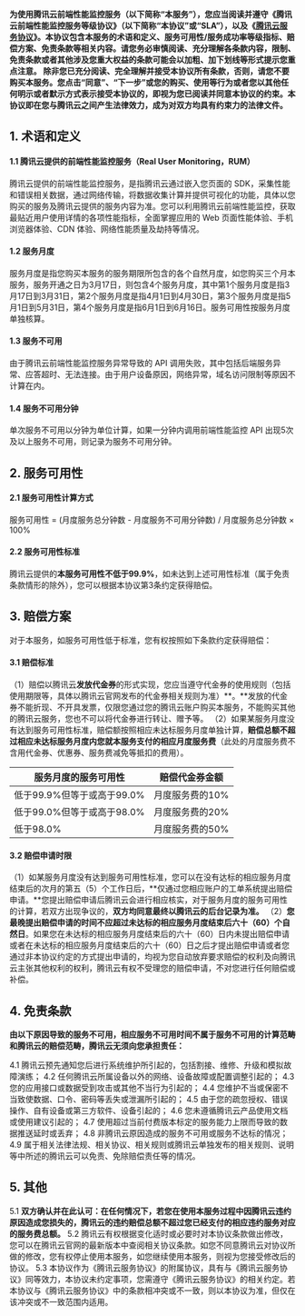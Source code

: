 **为使用腾讯云前端性能监控服务（以下简称“本服务”），您应当阅读并遵守《腾讯云前端性能监控服务等级协议》（以下简称“本协议”或“SLA”），以及《[腾讯云服务协议](https://cloud.tencent.com/document/product/301/1967)》。本协议包含本服务的术语和定义、服务可用性/服务成功率等级指标、赔偿方案、免责条款等相关内容。请您务必审慎阅读、充分理解各条款内容，限制、免责条款或者其他涉及您重大权益的条款可能会以加粗、加下划线等形式提示您重点注意。
除非您已充分阅读、完全理解并接受本协议所有条款，否则，请您不要购买本服务。您点击“同意”、“下一步”或您的购买、使用等行为或者您以其他任何明示或者默示方式表示接受本协议的，即视为您已阅读并同意本协议的约束。本协议即在您与腾讯云之间产生法律效力，成为对双方均具有约束力的法律文件。**

## 1.  术语和定义

#### 1.1 腾讯云提供的前端性能监控服务（Real User Monitoring，RUM）

腾讯云提供的前端性能监控服务，是指腾讯云通过嵌入您页面的 SDK，采集性能和错误相关数据，通过网络传输，将数据收集计算并提供可视化的功能，具体以您购买的服务及腾讯云提供的服务内容为准。您可以利用腾讯云前端性能监控，获取最贴近用户使用详情的各项性能指标，全面掌握应用的 Web 页面性能体验、手机浏览器体验、CDN 体验、网络性能质量及劫持等情况。 

#### 1.2 服务月度

服务月度是指您购买本服务的服务期限所包含的各个自然月度，如您购买三个月本服务，服务开通之日为3月17日，则包含4个服务月度，其中第1个服务月度是指3月17日到3月31日，第2个服务月度是指4月1日到4月30日，第3个服务月度是指5月1日到5月31日，第4个服务月度是指6月1日到6月16日。服务可用性按服务月度单独核算。

#### 1.3 	服务不可用

由于腾讯云前端性能监控服务异常导致的 API 调用失败，其中包括后端服务异常、应答超时、无法连接。由于用户设备原因，网络异常，域名访问限制等原因不计算在内。

#### 1.4 服务不可用分钟
单次服务不可用以分钟为单位计算，如果一分钟内调用前端性能监控 API 出现5次及以上服务不可用，则记录为服务不可用分钟。

## 2.  服务可用性

#### 2.1 服务可用性计算方式

服务可用性 = (月度服务总分钟数 - 月度服务不可用分钟数) / 月度服务总分钟数 × 100%


#### 2.2 服务可用性标准

腾讯云提供的**本服务可用性不低于99.9%**，如未达到上述可用性标准（属于免责条款情形的除外），您可以根据本协议第3条约定获得赔偿。

## 3. 赔偿方案

对于本服务，如服务可用性低于标准，您有权按照如下条款约定获得赔偿：

#### 3.1 赔偿标准

（1）赔偿以腾讯云**发放代金券**的形式实现，您应当遵守代金券的使用规则（包括使用期限等，具体以腾讯云官网发布的代金券相关规则为准）**。**发放的代金券不能折现、不开具发票，仅限您通过您的腾讯云账户购买本服务，不能购买其他的腾讯云服务，您也不可以将代金券进行转让、赠予等。
（2）如果某服务月度没有达到服务可用性标准，赔偿额按照相应未达标服务月度单独计算，**赔偿总额不超过相应未达标服务月度内您就本服务支付的相应月度服务费**（此处的月度服务费不含用代金券、优惠券、服务费减免等抵扣的费用）。

| 服务月度的服务可用性     | 赔偿代金券金额   |
| ------------------------ | ---------------- |
| 低于99.9%但等于或高于99.0% | 月度服务费的10%  |
| 低于99.0%但等于或高于98.0%   | 月度服务费的20%  |
| 低于98.0%                  | 月度服务费的50% |

#### 3.2 赔偿申请时限

（1）如某服务月度没有达到服务可用性标准，您可以在没有达标的相应服务月度结束后的次月的第五（5）个工作日后，**仅通过您相应账户的工单系统提出赔偿申请。**您提出赔偿申请后腾讯云会进行相应核实，对于服务月度的服务可用性的计算，若双方出现争议的，**双方均同意最终以腾讯云的后台记录为准。**
（2）**您最晚提出赔偿申请的时间不应超过未达标的相应服务月度结束后六十（60）个自然日**。如果您在未达标的相应服务月度结束后的六十（60）日内未提出赔偿申请或者在未达标的相应服务月度结束后的六十（60）日之后才提出赔偿申请或者您通过非本协议约定的方式提出申请的，均视为您自动放弃要求赔偿的权利及向腾讯云主张其他权利的权利，腾讯云有权不受理您的赔偿申请，不对您进行任何赔偿或补偿。

## 4.  免责条款

**由以下原因导致的服务不可用，相应服务不可用时间不属于服务不可用的计算范畴和腾讯云的赔偿范畴，腾讯云无须向您承担责任：**

4.1 腾讯云预先通知您后进行系统维护所引起的，包括割接、维修、升级和模拟故障演练；
4.2 任何腾讯云所属设备以外的网络、设备故障或配置调整引起的；
4.3 您的应用接口或数据受到攻击或其他不当行为引起的；
4.4 您维护不当或保密不当致使数据、口令、密码等丢失或泄漏所引起的；
4.5 由于您的疏忽授权、错误操作、自有设备或第三方软件、设备引起的；
4.6 您未遵循腾讯云产品使用文档或使用建议引起的；
4.7 使用超过当前付费版本标定的服务能力上限而导致的数据推送延时或丢弃；
4.8 非腾讯云原因造成的服务不可用或服务不达标的情况；
4.9 属于相关法律法规、相关协议、相关规则或腾讯云单独发布的相关规则、说明等中所述的腾讯云可以免责、免除赔偿责任等的情况。

## 5.  其他

5.1 **双方确认并在此认可：在任何情况下，若您在使用本服务过程中因腾讯云违约原因造成您损失的，腾讯云的违约赔偿总额不超过您已经支付的相应违约服务对应的服务费总额。**
5.2 腾讯云有权根据变化适时或必要时对本协议条款做出修改，您可以在腾讯云官网的最新版本中查阅相关协议条款。如您不同意腾讯云对协议所做的修改，您有权停止使用本服务，如您继续使用本服务，则视为您接受修改后的协议。
5.3 本协议作为《腾讯云服务协议》的附属协议，具有与《腾讯云服务协议》同等效力，本协议未约定事项，您需遵守《腾讯云服务协议》的相关约定。若本协议与《腾讯云服务协议》中的条款相冲突或不一致，则以本协议为准，但仅在该冲突或不一致范围内适用。

 

